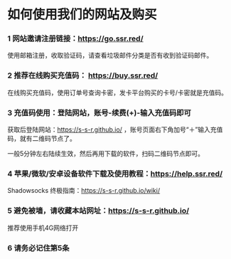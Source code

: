 # 如何使用我们的网站及购买

### 1 网站邀请注册链接：https://go.ssr.red/

使用邮箱注册，收取验证码，请查看垃圾邮件分类是否有收到验证码邮件。

### 2 推荐在线购买充值码： https://buy.ssr.red/

在线购买充值码，使用订单号查询卡密，发卡平台购买的卡号/卡密就是充值码。

### 3 充值码使用：登陆网站，账号-续费(+)-输入充值码即可

获取后登陆网站：https://s-s-r.github.io/ ，账号页面右下角加号“＋”输入充值码，就有二维码节点了。

一般5分钟左右陆续生效，然后再用下载的软件，扫码二维码节点即可。

### 4 苹果/微软/安卓设备软件下载及使用教程：https://help.ssr.red/

Shadowsocks 终极指南：https://s-s-r.github.io/wiki/

### 5 避免被墙，请收藏本站网址：https://s-s-r.github.io/

推荐使用手机4G网络打开

### 6 请务必记住第5条
